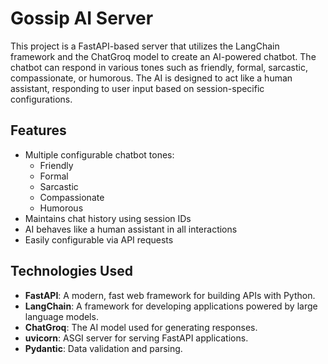 # Gossip AI Server

This project is a FastAPI-based server that utilizes the LangChain framework and the ChatGroq model to create an AI-powered chatbot. The chatbot can respond in various tones such as friendly, formal, sarcastic, compassionate, or humorous. The AI is designed to act like a human assistant, responding to user input based on session-specific configurations.

## Features

- Multiple configurable chatbot tones: 
  - Friendly
  - Formal
  - Sarcastic
  - Compassionate
  - Humorous
- Maintains chat history using session IDs
- AI behaves like a human assistant in all interactions
- Easily configurable via API requests

## Technologies Used

- **FastAPI**: A modern, fast web framework for building APIs with Python.
- **LangChain**: A framework for developing applications powered by large language models.
- **ChatGroq**: The AI model used for generating responses.
- **uvicorn**: ASGI server for serving FastAPI applications.
- **Pydantic**: Data validation and parsing.
